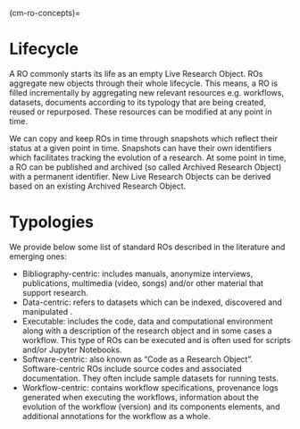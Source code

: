 (cm-ro-concepts)=
# Lifecycle
A RO commonly starts its life as an empty Live Research Object. ROs aggregate new objects through their whole lifecycle. This means, a RO is filled incrementally by aggregating new relevant resources e.g. workflows, datasets, documents according to its typology that are being created, reused or repurposed. These resources can be modified at any point in time. 

We can copy and keep ROs in time through snapshots which reflect their status at a given point in time. Snapshots can have their own identifiers which facilitates tracking the evolution of a research. At some point in time, a RO can be published and archived (so called Archived Research Object) with a permanent identifier. New Live Research Objects can be derived based on an existing Archived Research Object.

# Typologies
We provide below some list of standard ROs described in the literature and emerging ones:

- Bibliography-centric: includes manuals, anonymize interviews, publications, multimedia (video, songs) and/or other material that support research.
- Data-centric: refers to datasets which can be indexed, discovered and manipulated .
- Executable: includes the code, data and computational environment along with a description of the research object and in some cases a workflow. This type of ROs can be executed and is often used for scripts and/or Jupyter Notebooks.
- Software-centric: also known as “Code as a Research Object”. Software-centric ROs include source codes and associated documentation. They often include sample datasets for running tests.
- Workflow-centric: contains workflow specifications, provenance logs generated when executing the workflows, information about the evolution of the workflow (version) and its components elements, and additional annotations for the workflow as a whole.



